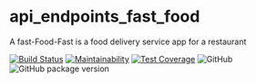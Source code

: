 # api_endpoints_fast_food

A fast-Food-Fast is a food delivery service app for a restaurant

[![Build Status](https://travis-ci.org/vincentmuriuki/api_endpoints_fast_food.svg?branch=test_endpoint)](https://travis-ci.org/vincentmuriuki/api_endpoints_fast_food)
[![Maintainability](https://api.codeclimate.com/v1/badges/f286dd68fdcd52f025bc/maintainability)](https://codeclimate.com/github/vincentmuriuki/api_endpoints_fast_food/maintainability)
[![Test Coverage](https://api.codeclimate.com/v1/badges/f286dd68fdcd52f025bc/test_coverage)](https://codeclimate.com/github/vincentmuriuki/api_endpoints_fast_food/test_coverage)
![GitHub](https://img.shields.io/github/license/mashape/apistatus.svg)
![GitHub package version](https://img.shields.io/github/package-json/v/badges/shields.svg)
